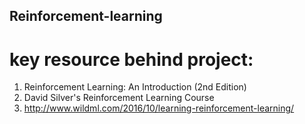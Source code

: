 ## Reinforcement-learning
# key resource behind project:
1. Reinforcement Learning: An Introduction (2nd Edition)
2. David Silver's Reinforcement Learning Course
3. http://www.wildml.com/2016/10/learning-reinforcement-learning/
